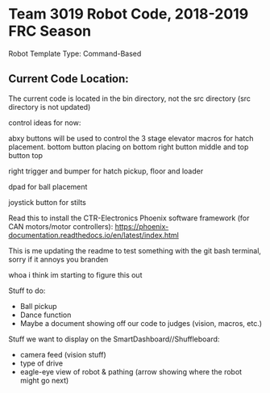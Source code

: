# Team 3019 Robot Code, 2018-2019 FRC Season

Robot Template Type: Command-Based

## Current Code Location:
The current code is located in the bin directory, not the src directory (src directory is not updated)

control ideas for now:

abxy buttons will be used to control the 3 stage elevator macros for hatch placement. bottom button placing on bottom right button middle and top button top

right trigger and bumper for hatch pickup, floor and loader

dpad for ball placement

joystick button for stilts

Read this to install the CTR-Electronics Phoenix software framework (for CAN motors/motor controllers):
https://phoenix-documentation.readthedocs.io/en/latest/index.html

This is me updating the readme to test something with the git bash terminal, sorry if it annoys you branden

whoa i think im starting to figure this out

Stuff to do:
- Ball pickup
- Dance function
- Maybe a document showing off our code to judges (vision, macros, etc.)

Stuff we want to display on the SmartDashboard//Shuffleboard:
- camera feed (vision stuff)
- type of drive
- eagle-eye view of robot & pathing (arrow showing where the robot might go next)
